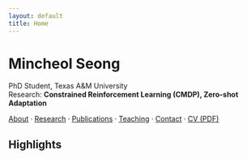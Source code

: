 ```yaml
---
layout: default
title: Home
---
```


# Mincheol Seong
PhD Student, Texas A&M University  
Research: **Constrained Reinforcement Learning (CMDP), Zero-shot Adaptation**

<div style="margin:10px 0 20px 0;">
<a href="/about">About</a> ·
<a href="/research">Research</a> ·
<a href="/publications">Publications</a> ·
<a href="/teaching">Teaching</a> ·
<a href="/contact">Contact</a> ·
<a href="/assets/cv.pdf">CV (PDF)</a>
</div>

## Highlights


